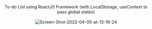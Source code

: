 <p align="center">
   To-do List using ReactJS Framework (with LocalStorage, useContext to pass global states)
   <br/>
   <br/>
   <img src="https://i.ibb.co/vLFJpq8/Screen-Shot-2022-04-05-at-13-16-24.png" alt="Screen-Shot-2022-04-05-at-13-16-24" border="0">
</p>
